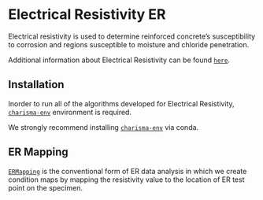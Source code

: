 # Electrical Resistivity ER

Electrical resistivity is used to determine reinforced concrete’s susceptibility to corrosion and regions susceptible to moisture and chloride penetration.

Additional information about Electrical Resistivity can be found [`here`](https://infotechnology.fhwa.dot.gov/wp-content/themes/nde/inc/mpdf-development/Generatedpdfs/ElectricalResistivityER.pdf).

## Installation

Inorder to run all of the algorithms developed for Electrical Resistivity, [`charisma-env`](https://github.com/TFHRCFASTNDElab/CHARISMA/blob/main/environment) environment is required.

We strongly recommend installing  [`charisma-env`](https://github.com/TFHRCFASTNDElab/CHARISMA/blob/main/environment) via conda.


## ER Mapping

[`ERMapping`](https://github.com/TFHRCFASTNDElab/CHARISMA/tree/main/electrical-resistivity/ERMapping) is the conventional form of ER data analysis in which we create condition maps by mapping the resistivity value to the location of ER test point on the specimen.
